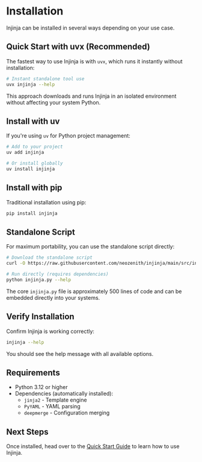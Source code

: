 # Installation

Injinja can be installed in several ways depending on your use case.

## Quick Start with uvx (Recommended)

The fastest way to use Injinja is with `uvx`, which runs it instantly without installation:

```bash
# Instant standalone tool use
uvx injinja --help
```

This approach downloads and runs Injinja in an isolated environment without affecting your system Python.

## Install with uv

If you're using `uv` for Python project management:

```bash
# Add to your project
uv add injinja

# Or install globally
uv install injinja
```

## Install with pip

Traditional installation using pip:

```bash
pip install injinja
```

## Standalone Script

For maximum portability, you can use the standalone script directly:

```bash
# Download the standalone script
curl -O https://raw.githubusercontent.com/neozenith/injinja/main/src/injinja/injinja.py

# Run directly (requires dependencies)
python injinja.py --help
```

The core `injinja.py` file is approximately 500 lines of code and can be embedded directly into your systems.

## Verify Installation

Confirm Injinja is working correctly:

```bash
injinja --help
```

You should see the help message with all available options.

## Requirements

- Python 3.12 or higher
- Dependencies (automatically installed):
  - `jinja2` - Template engine
  - `PyYAML` - YAML parsing
  - `deepmerge` - Configuration merging

## Next Steps

Once installed, head over to the [Quick Start Guide](quick-start.md) to learn how to use Injinja.
